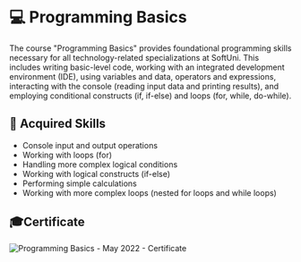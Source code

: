 # 💻 Programming Basics

The course "Programming Basics" provides foundational programming skills necessary for all technology-related specializations at SoftUni. This includes writing basic-level code, working with an integrated development environment (IDE), using variables and data, operators and expressions, interacting with the console (reading input data and printing results), and employing conditional constructs (if, if-else) and loops (for, while, do-while).

## 🚀 Acquired Skills

- Console input and output operations
- Working with loops (for)
- Handling more complex logical conditions
- Working with logical constructs (if-else)
- Performing simple calculations
- Working with more complex loops (nested for loops and while loops)

## 🎓Certificate
![Programming Basics - May 2022 - Certificate](https://github.com/yuchormanski/SoftUni/assets/693307/a2f22495-65a3-414d-9544-b33b35f8dd64)
